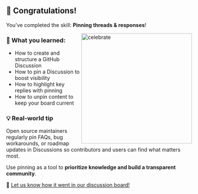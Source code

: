 <!--
  <<< Author notes: Finish >>>
  Review what we learned, ask for feedback, provide next steps.
-->

## 🎉 Congratulations!

You’ve completed the skill: **Pinning threads & responses**!

<img src=https://octodex.github.com/images/securityknightocat.jpg alt=celebrate width=300 align=right>

### 🧠 What you learned:

- How to create and structure a GitHub Discussion  
- How to pin a Discussion to boost visibility  
- How to highlight key replies with pinning  
- How to unpin content to keep your board current

### 💡 Real-world tip

Open source maintainers regularly pin FAQs, bug workarounds, or roadmap updates in Discussions so contributors and users can find what matters most.

Use pinning as a tool to **prioritize knowledge and build a transparent community**.

📣 [Let us know how it went in our discussion board!](https://github.com/orgs/skills/discussions)

